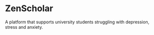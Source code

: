 # ZenScholar

A platform that supports university students struggling with depression, stress and anxiety.
